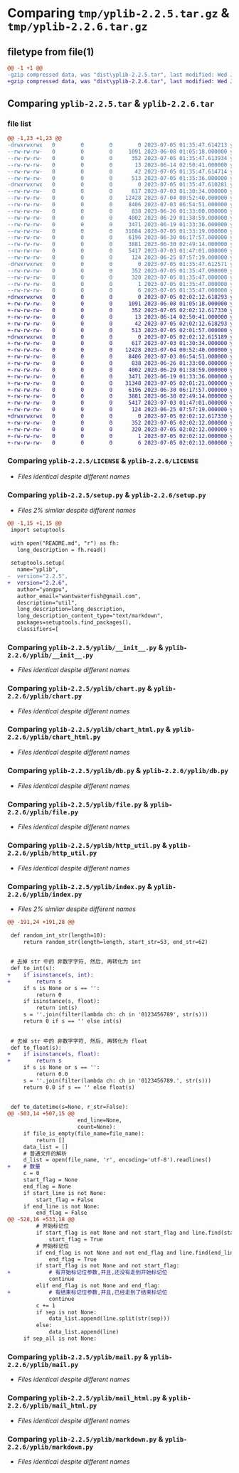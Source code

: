 # Comparing `tmp/yplib-2.2.5.tar.gz` & `tmp/yplib-2.2.6.tar.gz`

## filetype from file(1)

```diff
@@ -1 +1 @@
-gzip compressed data, was "dist\yplib-2.2.5.tar", last modified: Wed Jul  5 01:35:47 2023, max compression
+gzip compressed data, was "dist\yplib-2.2.6.tar", last modified: Wed Jul  5 02:02:12 2023, max compression
```

## Comparing `yplib-2.2.5.tar` & `yplib-2.2.6.tar`

### file list

```diff
@@ -1,23 +1,23 @@
-drwxrwxrwx   0        0        0        0 2023-07-05 01:35:47.614213 yplib-2.2.5/
--rw-rw-rw-   0        0        0     1091 2023-06-08 01:05:18.000000 yplib-2.2.5/LICENSE
--rw-rw-rw-   0        0        0      352 2023-07-05 01:35:47.613934 yplib-2.2.5/PKG-INFO
--rw-rw-rw-   0        0        0       13 2023-06-14 02:50:41.000000 yplib-2.2.5/README.md
--rw-rw-rw-   0        0        0       42 2023-07-05 01:35:47.614714 yplib-2.2.5/setup.cfg
--rw-rw-rw-   0        0        0      513 2023-07-05 01:35:36.000000 yplib-2.2.5/setup.py
-drwxrwxrwx   0        0        0        0 2023-07-05 01:35:47.610281 yplib-2.2.5/yplib/
--rw-rw-rw-   0        0        0      617 2023-07-03 01:30:34.000000 yplib-2.2.5/yplib/__init__.py
--rw-rw-rw-   0        0        0    12428 2023-07-04 00:52:40.000000 yplib-2.2.5/yplib/chart.py
--rw-rw-rw-   0        0        0     8406 2023-07-03 06:54:51.000000 yplib-2.2.5/yplib/chart_html.py
--rw-rw-rw-   0        0        0      838 2023-06-26 01:33:00.000000 yplib-2.2.5/yplib/db.py
--rw-rw-rw-   0        0        0     4002 2023-06-29 01:38:59.000000 yplib-2.2.5/yplib/file.py
--rw-rw-rw-   0        0        0     3471 2023-06-19 01:33:36.000000 yplib-2.2.5/yplib/http_util.py
--rw-rw-rw-   0        0        0    31084 2023-07-05 01:33:19.000000 yplib-2.2.5/yplib/index.py
--rw-rw-rw-   0        0        0     6196 2023-06-30 06:17:57.000000 yplib-2.2.5/yplib/mail.py
--rw-rw-rw-   0        0        0     3881 2023-06-30 02:49:14.000000 yplib-2.2.5/yplib/mail_html.py
--rw-rw-rw-   0        0        0     5417 2023-07-03 01:47:01.000000 yplib-2.2.5/yplib/markdown.py
--rw-rw-rw-   0        0        0      124 2023-06-25 07:57:19.000000 yplib-2.2.5/yplib/temp.py
-drwxrwxrwx   0        0        0        0 2023-07-05 01:35:47.612571 yplib-2.2.5/yplib.egg-info/
--rw-rw-rw-   0        0        0      352 2023-07-05 01:35:47.000000 yplib-2.2.5/yplib.egg-info/PKG-INFO
--rw-rw-rw-   0        0        0      320 2023-07-05 01:35:47.000000 yplib-2.2.5/yplib.egg-info/SOURCES.txt
--rw-rw-rw-   0        0        0        1 2023-07-05 01:35:47.000000 yplib-2.2.5/yplib.egg-info/dependency_links.txt
--rw-rw-rw-   0        0        0        6 2023-07-05 01:35:47.000000 yplib-2.2.5/yplib.egg-info/top_level.txt
+drwxrwxrwx   0        0        0        0 2023-07-05 02:02:12.618293 yplib-2.2.6/
+-rw-rw-rw-   0        0        0     1091 2023-06-08 01:05:18.000000 yplib-2.2.6/LICENSE
+-rw-rw-rw-   0        0        0      352 2023-07-05 02:02:12.617330 yplib-2.2.6/PKG-INFO
+-rw-rw-rw-   0        0        0       13 2023-06-14 02:50:41.000000 yplib-2.2.6/README.md
+-rw-rw-rw-   0        0        0       42 2023-07-05 02:02:12.618293 yplib-2.2.6/setup.cfg
+-rw-rw-rw-   0        0        0      513 2023-07-05 02:01:57.000000 yplib-2.2.6/setup.py
+drwxrwxrwx   0        0        0        0 2023-07-05 02:02:12.615189 yplib-2.2.6/yplib/
+-rw-rw-rw-   0        0        0      617 2023-07-03 01:30:34.000000 yplib-2.2.6/yplib/__init__.py
+-rw-rw-rw-   0        0        0    12428 2023-07-04 00:52:40.000000 yplib-2.2.6/yplib/chart.py
+-rw-rw-rw-   0        0        0     8406 2023-07-03 06:54:51.000000 yplib-2.2.6/yplib/chart_html.py
+-rw-rw-rw-   0        0        0      838 2023-06-26 01:33:00.000000 yplib-2.2.6/yplib/db.py
+-rw-rw-rw-   0        0        0     4002 2023-06-29 01:38:59.000000 yplib-2.2.6/yplib/file.py
+-rw-rw-rw-   0        0        0     3471 2023-06-19 01:33:36.000000 yplib-2.2.6/yplib/http_util.py
+-rw-rw-rw-   0        0        0    31348 2023-07-05 02:01:21.000000 yplib-2.2.6/yplib/index.py
+-rw-rw-rw-   0        0        0     6196 2023-06-30 06:17:57.000000 yplib-2.2.6/yplib/mail.py
+-rw-rw-rw-   0        0        0     3881 2023-06-30 02:49:14.000000 yplib-2.2.6/yplib/mail_html.py
+-rw-rw-rw-   0        0        0     5417 2023-07-03 01:47:01.000000 yplib-2.2.6/yplib/markdown.py
+-rw-rw-rw-   0        0        0      124 2023-06-25 07:57:19.000000 yplib-2.2.6/yplib/temp.py
+drwxrwxrwx   0        0        0        0 2023-07-05 02:02:12.617330 yplib-2.2.6/yplib.egg-info/
+-rw-rw-rw-   0        0        0      352 2023-07-05 02:02:12.000000 yplib-2.2.6/yplib.egg-info/PKG-INFO
+-rw-rw-rw-   0        0        0      320 2023-07-05 02:02:12.000000 yplib-2.2.6/yplib.egg-info/SOURCES.txt
+-rw-rw-rw-   0        0        0        1 2023-07-05 02:02:12.000000 yplib-2.2.6/yplib.egg-info/dependency_links.txt
+-rw-rw-rw-   0        0        0        6 2023-07-05 02:02:12.000000 yplib-2.2.6/yplib.egg-info/top_level.txt
```

### Comparing `yplib-2.2.5/LICENSE` & `yplib-2.2.6/LICENSE`

 * *Files identical despite different names*

### Comparing `yplib-2.2.5/setup.py` & `yplib-2.2.6/setup.py`

 * *Files 2% similar despite different names*

```diff
@@ -1,15 +1,15 @@
 import setuptools
 
 with open("README.md", "r") as fh:
   long_description = fh.read()
 
 setuptools.setup(
   name="yplib",
-  version="2.2.5",
+  version="2.2.6",
   author="yangpu",
   author_email="wantwaterfish@gmail.com",
   description="util",
   long_description=long_description,
   long_description_content_type="text/markdown",
   packages=setuptools.find_packages(),
   classifiers=[
```

### Comparing `yplib-2.2.5/yplib/__init__.py` & `yplib-2.2.6/yplib/__init__.py`

 * *Files identical despite different names*

### Comparing `yplib-2.2.5/yplib/chart.py` & `yplib-2.2.6/yplib/chart.py`

 * *Files identical despite different names*

### Comparing `yplib-2.2.5/yplib/chart_html.py` & `yplib-2.2.6/yplib/chart_html.py`

 * *Files identical despite different names*

### Comparing `yplib-2.2.5/yplib/db.py` & `yplib-2.2.6/yplib/db.py`

 * *Files identical despite different names*

### Comparing `yplib-2.2.5/yplib/file.py` & `yplib-2.2.6/yplib/file.py`

 * *Files identical despite different names*

### Comparing `yplib-2.2.5/yplib/http_util.py` & `yplib-2.2.6/yplib/http_util.py`

 * *Files identical despite different names*

### Comparing `yplib-2.2.5/yplib/index.py` & `yplib-2.2.6/yplib/index.py`

 * *Files 2% similar despite different names*

```diff
@@ -191,24 +191,28 @@
 
 def random_int_str(length=10):
     return random_str(length=length, start_str=53, end_str=62)
 
 
 # 去掉 str 中的 非数字字符, 然后, 再转化为 int
 def to_int(s):
+    if isinstance(s, int):
+        return s
     if s is None or s == '':
         return 0
     if isinstance(s, float):
         return int(s)
     s = ''.join(filter(lambda ch: ch in '0123456789', str(s)))
     return 0 if s == '' else int(s)
 
 
 # 去掉 str 中的 非数字字符, 然后, 再转化为 float
 def to_float(s):
+    if isinstance(s, float):
+        return s
     if s is None or s == '':
         return 0.0
     s = ''.join(filter(lambda ch: ch in '0123456789.', str(s)))
     return 0.0 if s == '' else float(s)
 
 
 def to_datetime(s=None, r_str=False):
@@ -503,14 +507,15 @@
                      end_line=None,
                      count=None):
     if file_is_empty(file_name=file_name):
         return []
     data_list = []
     # 普通文件的解析
     d_list = open(file_name, 'r', encoding='utf-8').readlines()
+    # 数量
     c = 0
     start_flag = None
     end_flag = None
     if start_line is not None:
         start_flag = False
     if end_line is not None:
         end_flag = False
@@ -528,16 +533,18 @@
         # 开始标记位
         if start_flag is not None and not start_flag and line.find(start_line) > -1:
             start_flag = True
         # 开始标记位
         if end_flag is not None and not end_flag and line.find(end_line) > -1:
             end_flag = True
         if start_flag is not None and not start_flag:
+            # 有开始标记位参数,并且,还没有走到开始标记位
             continue
         elif end_flag is not None and end_flag:
+            # 有结束标记位参数,并且,已经走到了结束标记位
             continue
         c += 1
         if sep is not None:
             data_list.append(line.split(str(sep)))
         else:
             data_list.append(line)
     if sep_all is not None:
```

### Comparing `yplib-2.2.5/yplib/mail.py` & `yplib-2.2.6/yplib/mail.py`

 * *Files identical despite different names*

### Comparing `yplib-2.2.5/yplib/mail_html.py` & `yplib-2.2.6/yplib/mail_html.py`

 * *Files identical despite different names*

### Comparing `yplib-2.2.5/yplib/markdown.py` & `yplib-2.2.6/yplib/markdown.py`

 * *Files identical despite different names*

